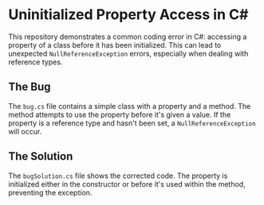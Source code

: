 # Uninitialized Property Access in C#

This repository demonstrates a common coding error in C#: accessing a property of a class before it has been initialized.  This can lead to unexpected `NullReferenceException` errors, especially when dealing with reference types.

## The Bug

The `bug.cs` file contains a simple class with a property and a method. The method attempts to use the property before it's given a value. If the property is a reference type and hasn't been set, a `NullReferenceException` will occur.

## The Solution

The `bugSolution.cs` file shows the corrected code.  The property is initialized either in the constructor or before it's used within the method, preventing the exception.